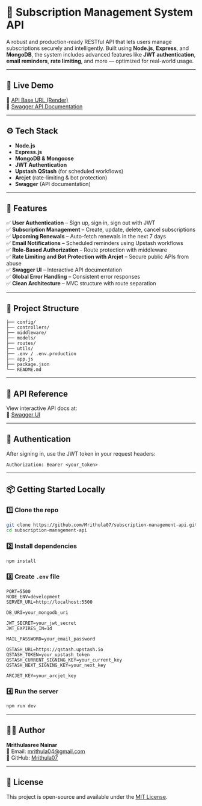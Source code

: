 # 📩 Subscription Management System API

A robust and production-ready RESTful API that lets users manage subscriptions securely and intelligently. Built using **Node.js**, **Express**, and **MongoDB**, the system includes advanced features like **JWT authentication**, **email reminders**, **rate limiting**, and more — optimized for real-world usage.

---

## 🚀 Live Demo

🔗 [API Base URL (Render)](https://subscription-management-api-0tww.onrender.com)  
🔗 [Swagger API Documentation](https://subscription-management-api-0tww.onrender.com/api-docs)

---

## ⚙️ Tech Stack

- **Node.js**
- **Express.js**
- **MongoDB & Mongoose**
- **JWT Authentication**
- **Upstash QStash** (for scheduled workflows)
- **Arcjet** (rate-limiting & bot protection)
- **Swagger** (API documentation)

---

## 🧠 Features

✅ **User Authentication** – Sign up, sign in, sign out with JWT  
✅ **Subscription Management** – Create, update, delete, cancel subscriptions  
✅ **Upcoming Renewals** – Auto-fetch renewals in the next 7 days  
✅ **Email Notifications** – Scheduled reminders using Upstash workflows  
✅ **Role-Based Authorization** – Route protection with middleware  
✅ **Rate Limiting and Bot Protection with Arcjet** – Secure public APIs from abuse  
✅ **Swagger UI** – Interactive API documentation  
✅ **Global Error Handling** – Consistent error responses  
✅ **Clean Architecture** – MVC structure with route separation

---

## 📂 Project Structure

```
├── config/
├── controllers/
├── middleware/
├── models/
├── routes/
├── utils/
├── .env / .env.production
├── app.js
├── package.json
└── README.md
```

---

## 🧪 API Reference

View interactive API docs at:  
🔗 [Swagger UI](https://subscription-management-api-0tww.onrender.com/api-docs)

---

## 🔐 Authentication

After signing in, use the JWT token in your request headers:

```
Authorization: Bearer <your_token>
```

---

## 📦 Getting Started Locally

### 1️⃣ Clone the repo

```bash
git clone https://github.com/Mrithula07/subscription-management-api.git
cd subscription-management-api
```

### 2️⃣ Install dependencies

```bash
npm install
```

### 3️⃣ Create `.env` file

```env
PORT=5500
NODE_ENV=development
SERVER_URL=http://localhost:5500

DB_URI=your_mongodb_uri

JWT_SECRET=your_jwt_secret
JWT_EXPIRES_IN=1d

MAIL_PASSWORD=your_email_password

QSTASH_URL=https://qstash.upstash.io
QSTASH_TOKEN=your_upstash_token
QSTASH_CURRENT_SIGNING_KEY=your_current_key
QSTASH_NEXT_SIGNING_KEY=your_next_key

ARCJET_KEY=your_arcjet_key
```

### 4️⃣ Run the server

```bash
npm run dev
```

---


## 👩‍💻 Author

**Mrithulasree Nainar**  
📧 Email: mrithula04@gmail.com  
💼 GitHub: [Mrithula07](https://github.com/Mrithula07)

---

## 📜 License

This project is open-source and available under the [MIT License](LICENSE).
